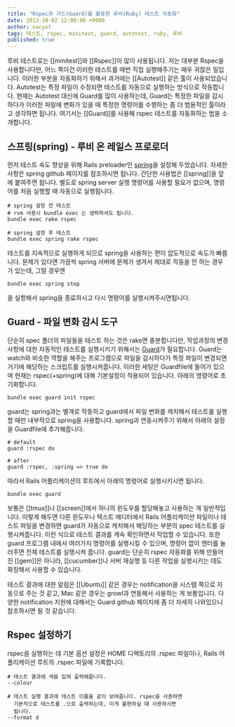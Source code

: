 ```yaml
---
title: "Rspec과 가드(Guard)를 활용한 루비(Ruby) 테스트 자동화"
date: 2013-10-02 12:00:00 +0900
author: nacyot
tags: 테스트, rspec, minitest, guard, autotest, ruby, 루비
published: true
---
```


루비 테스트로는 [[minitest]]와 [[Rspec]]이 많이 사용됩니다. 저는 대부분 Rspec을 사용합니다만, 어느 쪽이건 이러한 테스트를 매번 직접 실행해주기는 매우 귀찮은 일입니다. 이러한 부분을 자동화하기 위해서 과거에는 [[Autotest]] 같은 툴이 사용되었습니다. Autotest는 특정 파일이 수정되면 테스트를 자동으로 실행하는 방식으로 작동합니다. 현재는 Autotest 대신에 Guard를 많이 사용하는데, Guard는 특정한 파일을 감시하다가 이러한 파일에 변화가 있을 때 특정한 명령어를 수행하는 좀 더 범용적인 툴이라고 생각하면 됩니다. 여기서는 [[Guard]]를 사용해 rspec 테스트를 자동화하는 법을 소개합니다.

<!--more-->

## 스프링(spring) - 루비 온 레일스 프로로더

먼저 테스트 속도 향상을 위해 Rails preloader인
[spring](https://github.com/jonleighton/spring)을 설정해 두었습니다.
자세한 사항은 spring github 페이지를 참조하시면 됩니다. 간단한
사용법은 [[spring]]을 앞에 붙여주면 됩니다. 별도로 spring server 실행
명령어를 사용할 필요가 없으며, 명령어를 처음 실행할 때 자동으로
실행됩니다.

```
# spring 설정 전 테스트
# rvm 사용시 bundle exec 는 생략하셔도 됩니다.
bundle exec rake rspec

# spring 설정 후 테스트
bundle exec spring rake rspec
```

테스트를 지속적으로 실행하게 되므로 spring을 사용하는 편이 압도적으로
속도가 빠릅니다. 문제가 있다면 가끔씩 spring 서버에 문제가 생겨서
제대로 작동을 안 하는 경우가 있는데, 그럴 경우엔

```
bundle exec spring stop
```

을 실항해서 spring을 종료하시고 다시 명령어를 실행시켜주시면됩니다.

## Guard - 파일 변화 감시 도구

단순히 spec 폴더의 파일들을 테스트 하는 것은 rake면 충분합니다만,
작업과정의 변경사항에 대한 자동적인 테스트를 실행시키기 위해서는
[Guard](https://github.com/guard/guard)가 필요합니다. Guard는 watch와
비슷한 역할을 해주는 프로그램으로 파일을 감시하다가 특정 파일이
변경되면 거기에 해당하는 스크립트를 실행시켜줍니다. 이러한 세팅은
Guardfile에 들어가 있으며 현재는 rspec(+spring)에 대해 기본설정이
적용되어 있습니다. 아래의 명령어로 초기화합니다.

```
bundle exec guard init rspec
```

guard는 spring과는 별개로 작동하고 guard에서 파일 변화를 캐치해서
테스트를 실행할 때만 내부적으로 spring을 사용합니다. spring과
연동시켜주기 위해서 아래의 설정을 Guardfile에 추가해줍니다.

```
# default
guard :rspec do

# after
guard :rspec, :spring => true do
```

따라서 Rails 어플리케이션의 루트에서 아래의 명령어로 실행시키시면
됩니다.

```
bundle exec guard
```

보통은 [[tmux]]나 [[screen]]에서 하나의 윈도우를 할당해놓고 사용하는 게
일반적입니다. 이렇게 해두면 다른 윈도우나 텍스트 에디터에서 Rails
어플리케이션 파일이나 테스트 파일을 변경하면 guard가 자동으로 캐치해서
해당하는 부분의 spec 테스트를 실행시켜줍니다. 이런 식으로 테스트
결과를 계속 확인하면서 작업할 수 있습니다. 또한 guard 프로그램 내에서
여러가지 명령어를 실행시킬 수 있으며, 명령어 없이 엔터를 눌러주면 전체
테스트를 실행시켜 줍니다. guard는 단순히 rspec 자동화를 위해 만들어 진
[[gem]]은 아니라, [[cucumber]]나 서버 재실행 등 다른 작업을 실행시키는 데도
확장해서 사용할 수 있습니다.

테스트 결과에 대한 알림은 [[Ubuntu]] 같은 경우는 notification을 시스템
쪽으로 자동으로 주는 것 같고, Mac 같은 경우는 growl과 연동해서
사용하는 게 보통입니다. 다양한 notification 지원에 대해서는 Guard
github 페이지에 좀 더 자세히 나와있으니 참조하시면 될 것 같습니다.

## Rspec 설정하기

rspec을 실행하는 데 기본 옵션 설정은 HOME 디렉토리의 .rspec 파일이나,
Rails 어플리케이션 루트의 .rspec 파일에 기록합니다.

```
# 테스트 결과에 색을 입혀 출력해줍니다.
--colour

# 테스트 실행 결과에 테스트 이름을 같이 보여줍니다. rspec을 사용하면
  기본적으로 테스트를 .으로 출력하는데, 이게 불편하실 때 사용하시면
  됩니다.
--format d
```

